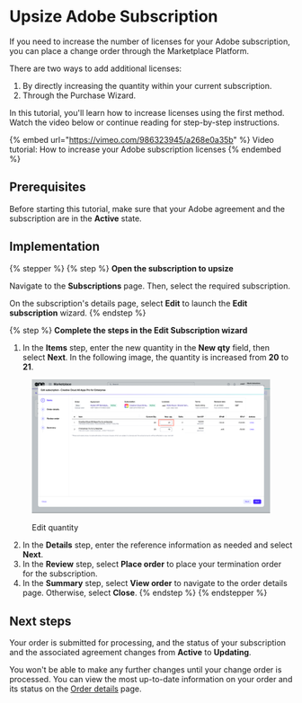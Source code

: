 # Upsize Adobe Subscription

If you need to increase the number of licenses for your Adobe subscription, you can place a change order through the Marketplace Platform.

There are two ways to add additional licenses:

1. By directly increasing the quantity within your current subscription.
2. Through the Purchase Wizard.

In this tutorial, you'll learn how to increase licenses using the first method. Watch the video below or continue reading for step-by-step instructions.

{% embed url="https://vimeo.com/986323945/a268e0a35b" %}
Video tutorial: How to increase your Adobe subscription licenses
{% endembed %}

## Prerequisites

Before starting this tutorial, make sure that your Adobe agreement and the subscription are in the **Active** state.

## Implementation

{% stepper %}
{% step %}
**Open the subscription to upsize**

Navigate to the **Subscriptions** page. Then, select the required subscription.

On the subscription's details page, select **Edit** to launch the **Edit subscription** wizard.
{% endstep %}

{% step %}
**Complete the steps in the Edit Subscription wizard**

1. In the **Items** step, enter the new quantity in the **New qty** field, then select **Next**. In the following image, the quantity is increased from **20** to **21**.&#x20;

<figure><img src="../../../.gitbook/assets/edit_subscription.png" alt=""><figcaption><p>Edit quantity</p></figcaption></figure>

2. In the **Details** step, enter the reference information as needed and select **Next**.
3. In the **Review** step, select **Place order** to place your termination order for the subscription.
4. In the **Summary** step, select **View order** to navigate to the order details page. Otherwise, select **Close**.
{% endstep %}
{% endstepper %}

## Next steps

Your order is submitted for processing, and the status of your subscription and the associated agreement changes from **Active** to **Updating**.

You won't be able to make any further changes until your change order is processed. You can view the most up-to-date information on your order and its status on the [Order details](../../../modules-and-features/marketplace/orders/#subscription-details) page.
